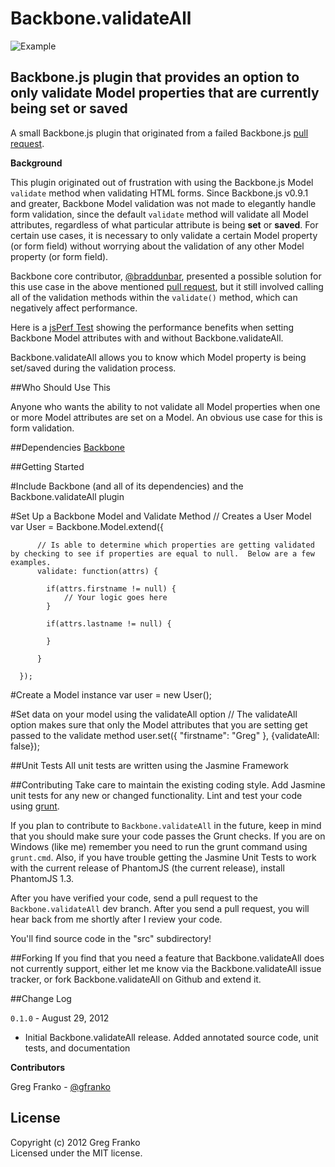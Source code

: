 Backbone.validateAll
====================

![Example](http://backbonejs.org/docs/images/backbone.png)

Backbone.js plugin that provides an option to only validate Model properties that are currently being set or saved
------------------------------------------------------------------------------------------------------------------

A small Backbone.js plugin that originated from a failed Backbone.js [pull request](https://github.com/documentcloud/backbone/pull/1595).

**Background**

This plugin originated out of frustration with using the Backbone.js Model `validate` method when validating HTML forms.  Since Backbone.js v0.9.1 and greater, Backbone Model validation was not made to elegantly handle form validation, since the default `validate` method will validate all Model attributes, regardless of what particular attribute is being **set** or **saved**.  For certain use cases, it is necessary to only validate a certain Model property (or form field) without worrying about the validation of any other Model property (or form field).

Backbone core contributor, [@braddunbar](https://github.com/braddunbar), presented a possible solution for this use case in the above mentioned [pull request](https://github.com/documentcloud/backbone/pull/1595), but it still involved calling all of the validation methods within the `validate()` method, which can negatively affect performance.

Here is a [jsPerf Test](http://jsperf.com/backbone-validateall) showing the performance benefits when setting Backbone Model attributes with and without Backbone.validateAll.

Backbone.validateAll allows you to know which Model property is being set/saved during the validation process.

##Who Should Use This

Anyone who wants the ability to not validate all Model properties when one or more Model attributes are set on a Model.  An obvious use case for this is form validation.

##Dependencies
[Backbone](http://www.backbonejs.org)

##Getting Started

#Include Backbone (and all of its dependencies) and the Backbone.validateAll plugin
    <script src='http://code.jquery.com/jquery.js'></script>
    <script src='http://underscorejs.org/underscore.js'></script>
    <script src='http://backbonejs.org/backbone.js'></script>
    <script src='http://gregfranko.com/javascripts/Backbone.validateAll.js'></script>

#Set Up a Backbone Model and Validate Method
      // Creates a User Model
      var User = Backbone.Model.extend({

          // Is able to determine which properties are getting validated by checking to see if properties are equal to null.  Below are a few examples.
          validate: function(attrs) {

          	if(attrs.firstname != null) {
          		// Your logic goes here
          	}

          	if(attrs.lastname != null) {

          	}
            
          }

      });

#Create a Model instance
    var user = new User();

#Set data on your model using the validateAll option
    // The validateAll option makes sure that only the Model attributes that you are setting get passed to the validate method
    user.set({ "firstname": "Greg" }, {validateAll: false});

##Unit Tests
All unit tests are written using the Jasmine Framework

##Contributing
Take care to maintain the existing coding style. Add Jasmine unit tests for any new or changed functionality. Lint and test your code using [grunt](https://github.com/cowboy/grunt).

If you plan to contribute to `Backbone.validateAll` in the future, keep in mind that you should make sure your code passes the Grunt checks.  If you are on Windows (like me) remember you need to run the grunt command using `grunt.cmd`.  Also, if you have trouble getting the Jasmine Unit Tests to work with the current release of PhantomJS (the current release), install PhantomJS 1.3.

After you have verified your code, send a pull request to the `Backbone.validateAll` dev branch.  After you send a pull request, you will hear back from me shortly after I review your code.

You'll find source code in the "src" subdirectory!

##Forking
If you find that you need a feature that Backbone.validateAll does not currently support, either let me know via the Backbone.validateAll issue tracker, or fork Backbone.validateAll on Github and extend it.

##Change Log

`0.1.0` - August 29, 2012

- Initial Backbone.validateAll release.  Added annotated source code, unit tests, and documentation

**Contributors**

Greg Franko - [@gfranko](https://github.com/gfranko)

## License
Copyright (c) 2012 Greg Franko  
Licensed under the MIT license.
